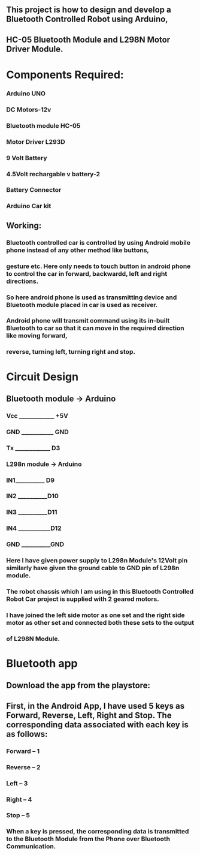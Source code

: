## This project is how to design and develop a Bluetooth Controlled Robot using Arduino,
## HC-05 Bluetooth Module and L298N Motor Driver Module.

# Components Required:
### Arduino UNO
### DC Motors-12v
### Bluetooth module HC-05
### Motor Driver L293D
### 9 Volt Battery
### 4.5Volt rechargable v battery-2
### Battery Connector
### Arduino Car kit

## Working:
### Bluetooth controlled car is controlled by using Android mobile phone instead of any other method like buttons, 
### gesture etc. Here only needs to touch button in android phone to control the car in forward, backwardd, left and right directions.
### So here android phone is used as transmitting device and Bluetooth module placed in car is used as receiver. 
### Android phone will transmit command using its in-built Bluetooth to car so that it can move in the required direction like moving forward,
### reverse, turning left, turning right and stop.

# Circuit Design
## Bluetooth module -> Arduino

### Vcc ____________ +5V

### GND ___________ GND

### Tx ____________ D3

### L298n module -> Arduino

### IN1__________ D9

### IN2 __________D10

### IN3 __________D11

### IN4 ___________D12

### GND __________GND

### Here I have given power supply to L298n Module's 12Volt pin similarly have given the ground cable to GND pin of L298n module.
### The robot chassis which I am using in this Bluetooth Controlled Robot Car project is supplied with 2 geared motors.
### I have joined the left side motor as one set and the right side motor as other set and connected both these sets to the output
### of L298N Module.

# Bluetooth app

## Download the app from the playstore:

## First, in the Android App, I have used 5 keys as Forward, Reverse, Left, Right and Stop. The corresponding data associated with each key is as follows:

### Forward – 1
### Reverse – 2
### Left – 3
### Right – 4
### Stop – 5

### When a key is pressed, the corresponding data is transmitted to the Bluetooth Module from the Phone over Bluetooth Communication.

